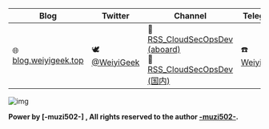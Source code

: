 
| **Blog**                             | **Twitter**                              | **Channel**                            | **Telegram**                             | **Books**                                |
| ------------------------------------ | ---------------------------------------- | -------------------------------------- | ---------------------------------------- | ---------------------------------------- |
| 🌐 [blog.weiyigeek.top](https://blog.weiyigeek.top) | 🕊 [@WeiyiGeek](https://twitter.com/weiyigeek) | 📣 [RSS_CloudSecOpsDev (aboard)](https://t.me/s/rss_secdevops) <br> 📣 [RSS_CloudSecOpsDev (国内)](https://tg.weiyigeek.top) | ☎️ [WeiyiGeek](https://telegram.me/weiyigeek) | 📘 [Books](https://blog.weiyigeek.top/books/) |


![img](https://cdn.jsdelivr.net/gh/WeiyiGeek/WeiyiGeek/bg.png)

**Power by [-muzi502-] , All rights reserved to the author [-muzi502-](https://github.com/muzi502/muzi502).**